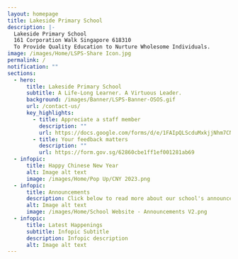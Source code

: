 ```yaml
---
layout: homepage
title: Lakeside Primary School
description: |-
  Lakeside Primary School
  161 Corporation Walk Singapore 618310
  To Provide Quality Education to Nurture Wholesome Individuals.
image: /images/Home/LSPS-Share Icon.jpg
permalink: /
notification: ""
sections:
  - hero:
      title: Lakeside Primary School
      subtitle: A Life-Long Learner. A Virtuous Leader.
      background: /images/Banner/LSPS-Banner-OSOS.gif
      url: /contact-us/
      key_highlights:
        - title: Appreciate a staff member
          description: ""
          url: https://docs.google.com/forms/d/e/1FAIpQLScduMxkjjNhm7CNWqHyKdTfFis0E7BoILxPVI4V3qnj01pgKg/viewform
        - title: Your feedback matters
          description: ""
          url: https://form.gov.sg/62860cbe1ff1ef001281ab69
  - infopic:
      title: Happy Chinese New Year
      alt: Image alt text
      image: /images/Home/Pop Up/CNY 2023.png
  - infopic:
      title: Announcements
      description: Click below to read more about our school's announcements
      alt: Image alt text
      image: /images/Home/School Website - Announcements V2.png
  - infopic:
      title: Latest Happenings
      subtitle: Infopic Subtitle
      description: Infopic description
      alt: Image alt text
---
```


